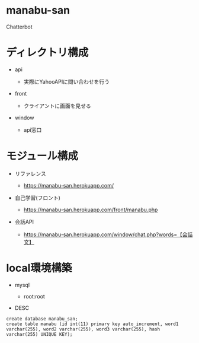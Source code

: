 # manabu-san
Chatterbot

# ディレクトリ構成

- api
    - 実際にYahooAPIに問い合わせを行う

- front
    - クライアントに画面を見せる

- window
    - api窓口
    
# モジュール構成

- リファレンス
    - https://manabu-san.herokuapp.com/
    
- 自己学習(フロント)
    - https://manabu-san.herokuapp.com/front/manabu.php
    
- 会話API
    - https://manabu-san.herokuapp.com/window/chat.php?words=【会話文】
    
# local環境構築

- mysql
    - root:root
    
- DESC

```
create database manabu_san;
create table manabu (id int(11) primary key auto_increment, word1 varchar(255), word2 varchar(255), word3 varchar(255), hash varchar(255) UNIQUE KEY);
```